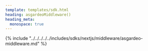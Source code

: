 ```yaml
---
template: templates/sdk.html
heading: asgardeoMiddleware()
heading_meta:
  monospace: true
---
```

{% include "../../../../../includes/sdks/nextjs/middleware/asgardeo-middleware.md" %}
